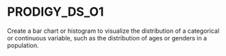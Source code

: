 # PRODIGY_DS_O1
Create a bar chart or histogram to visualize the distribution of a categorical or continuous variable, such as the distribution of ages or genders in a population.
